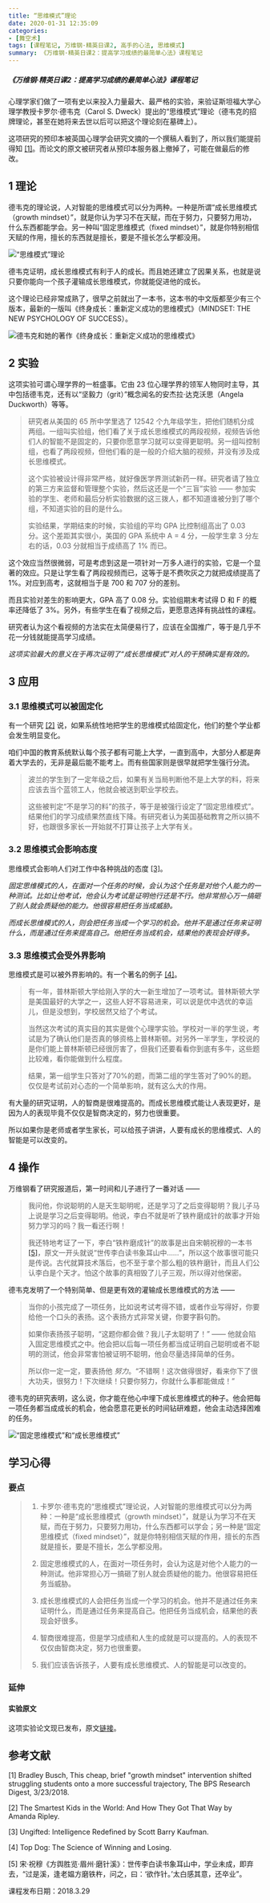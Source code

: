 ```yaml
---
title: “思维模式”理论
date: 2020-01-31 12:35:09
categories:
- [舞空术]
tags: [课程笔记, 万维钢·精英日课2, 高手的心法, 思维模式]
summary: 《万维钢·精英日课2：提高学习成绩的最简单心法》课程笔记
---
```


##### 《万维钢·精英日课2：提高学习成绩的最简单心法》课程笔记

心理学家们做了一项有史以来投入力量最大、最严格的实验，来验证斯坦福大学心理学教授卡罗尔·德韦克（Carol S. Dweck）提出的“思维模式”理论（德韦克的招牌理论，甚至在她将来去世以后可以把这个理论刻在墓碑上）。

这项研究的预印本被英国心理学会研究文摘的一个撰稿人看到了，所以我们能提前得知 [[1]](#references)。而论文的原文被研究者从预印本服务器上撤掉了，可能在做最后的修改。


<div class="anchor" id="li-lun"></div>

## 1 理论

德韦克的理论说，人对智能的思维模式可以分为两种。一种是所谓“成长思维模式（growth mindset）”，就是你认为学习不在天赋，而在于努力，只要努力用功，什么东西都能学会。另一种叫“固定思维模式（fixed mindset）”，就是你特别相信天赋的作用，擅长的东西就是擅长，要是不擅长怎么学都没用。

![“思维模式”理论](http://q4kbn37nl.bkt.clouddn.com/growth-mindset-and-fixed-mindset.jpg?e=1580460849&token=0QXSKIUWEaWqa_m3RP0dA04KO2cPXzgzVsWCBGHf:THYCZtZBqA5PX-tZbWvTx1OiYKQ)

德韦克证明，成长思维模式有利于人的成长。而且她还建立了因果关系，也就是说只要你能向一个孩子灌输成长思维模式，你就能促进他的成长。

这个理论已经非常成熟了，很早之前就出了一本书，这本书的中文版都至少有三个版本，最新的一版叫《终身成长：重新定义成功的思维模式》（MINDSET: THE NEW PSYCHOLOGY OF SUCCESS）。

![德韦克和她的著作《终身成长：重新定义成功的思维模式》](http://q4kbn37nl.bkt.clouddn.com/mindset-the-new-psychology-of-success.jpg?e=1580460741&token=0QXSKIUWEaWqa_m3RP0dA04KO2cPXzgzVsWCBGHf:zQrMR_dkyeFKz5YBZ8rv66ium5g)


<div class="anchor" id="shi-yan"></div>

## 2 实验

这项实验可谓心理学界的一桩盛事。它由 23 位心理学界的领军人物同时主导，其中包括德韦克，还有以“坚毅力（grit）”概念闻名的安杰拉·达克沃思（Angela Duckworth）等等。

> 研究者从美国的 65 所中学里选了 12542 个九年级学生，把他们随机分成两组。一组叫实验组，他们看了关于成长思维模式的两段视频，视频告诉他们人的智能不是固定的，只要你愿意学习就可以变得更聪明。另一组叫控制组，也看了两段视频，但他们看的是一般的介绍大脑的视频，并没有涉及成长思维模式。
>
> 这个实验被设计得非常严格，就好像医学界测试新药一样。研究者请了独立的第三方来监督和管理整个实验，然后这还是一个“三盲”实验 —— 参加实验的学生、老师和最后分析实验数据的这三拨人，都不知道谁被分到了哪个组，不知道实验的目的是什么。
>
> 实验结果，学期结束的时候，实验组的平均 GPA 比控制组高出了 0.03 分。这个差距其实很小，美国的 GPA 系统中 A = 4 分，一般学生拿 3 分左右的话，0.03 分就相当于成绩高了 1% 而已。

这个效应当然很微弱，可是考虑到这是一项针对一万多人进行的实验，它是一个显著的效应。只是让学生看了两段视频而已，这等于是不费吹灰之力就把成绩提高了 1%。对应到高考，这就相当于是 700 和 707 分的差别。

而且实验对差生的影响更大，GPA 高了 0.08 分。实验组期末考试得 D 和 F 的概率还降低了 3%。另外，有些学生在看了视频之后，更愿意选择有挑战性的课程。

研究者认为这个看视频的方法实在太简便易行了，应该在全国推广，等于是几乎不花一分钱就能提高学习成绩。

*这项实验最大的意义在于再次证明了“成长思维模式”对人的干预确实是有效的。*

## 3 应用

### 3.1 思维模式可以被固定化

有一个研究 [[2]](#references) 说，如果系统性地把学生的思维模式给固定化，他们的整个学业都会发生明显变化。

咱们中国的教育系统默认每个孩子都有可能上大学，一直到高中，大部分人都是奔着大学去的，无非是最后能不能考上。而有些国家则是很早就把学生强行分流。

> 波兰的学生到了一定年级之后，如果有关当局判断他不是上大学的料，将来应该去当个蓝领工人，他就会被送到职业学校去。
>
> 这些被判定“不是学习的料”的孩子，等于是被强行设定了“固定思维模式”。结果他们的学习成绩果然直线下降。有研究者认为美国基础教育之所以搞不好，也跟很多家长一开始就不打算让孩子上大学有关。


<div class="anchor" id="si-wei-mo-shi-hui-ying-xiang-tai-du"></div>

### 3.2 思维模式会影响态度

思维模式会影响人们对工作中各种挑战的态度 [[3]](#references)。

*固定思维模式的人，在面对一个任务的时候，会认为这个任务是对他个人能力的一种测试。比如让他考试，他会认为考试是证明他行还是不行。他非常担心万一搞砸了别人就会质疑他的能力。他很容易把任务当成威胁。*

*而成长思维模式的人，则会把任务当成一个学习的机会。他并不是通过任务来证明什么，而是通过任务来提高自己。他把任务当成机会，结果他的表现会好得多。*


<div class="anchor" id="si-wei-mo-shi-hui-shou-wai-jie-ying-xiang"></div>

### 3.3 思维模式会受外界影响

思维模式是可以被外界影响的。有一个著名的例子 [[4]](#references)。

> 有一年，普林斯顿大学给刚入学的大一新生增加了一项考试。普林斯顿大学是美国最好的大学之一，这些人好不容易进来，可以说是优中选优的幸运儿，但是没想到，学校居然又给了个考试。
>
> 当然这次考试的真实目的其实是做个心理学实验。学校对一半的学生说，考试是为了确认他们是否真的够资格上普林斯顿。对另外一半学生，学校说的是你们能上普林斯顿已经很厉害了，但我们还要看看你到底有多牛，这些题比较难，看你能做到什么程度。
>
> 结果，第一组学生只答对了70%的题，而第二组的学生答对了90%的题。仅仅是考试前对心态的一个简单影响，就有这么大的作用。

有大量的研究证明，人的智商是很难提高的。而成长思维模式能让人表现更好，是因为人的表现毕竟不仅仅是智商决定的，努力也很重要。

所以如果你是老师或者学生家长，可以给孩子讲讲，人要有成长的思维模式、人的智能是可以改变的。

## 4 操作

万维钢看了研究报道后，第一时间和儿子进行了一番对话 ——

> 我问他，你说聪明的人是天生聪明呢，还是学习了之后变得聪明？我儿子马上说是学习之后变得聪明。他说，李白不就是听了铁杵磨成针的故事才开始努力学习的吗？我一看还行啊！
>
>我还特地考证了一下，李白“铁杵磨成针”的故事是出自宋朝祝穆的一本书 [[5]](#references)，原文一开头就说“世传李白读书象耳山中……”，所以这个故事很可能只是传说。古代就算技术落后，也不至于拿个那么粗的铁杵磨针，而且人们公认李白是个天才。怕这个故事的真相毁了儿子三观，所以得对他保密。

德韦克发明了一个特别简单、但是更有效的灌输成长思维模式的方法 ——

> 当你的小孩完成了一项任务，比如说考试考得不错，或者作业写得好，你要给他一个口头的表扬。这个表扬方式非常关键，你要字斟句酌。
>
> 如果你表扬孩子聪明，“这题你都会做？我儿子太聪明了！” —— 他就会陷入固定思维模式之中。他会把以后每一项任务都当成证明自己聪明或者不聪明的测试，他会非常害怕被证明不聪明，他会尽量选择简单的任务。
>
> 所以你一定一定，要表扬他 *努力*。“不错啊！这次做得很好，看来你下了很大功夫，很努力！下次继续！只要你努力，你就什么事都能做成！”

德韦克的研究表明，这么说，你才能在他心中埋下成长思维模式的种子。他会把每一项任务都当成成长的机会，他会愿意花更长的时间钻研难题，他会主动选择困难的任务。

![“固定思维模式”和“成长思维模式”](http://q4kbn37nl.bkt.clouddn.com/growth-mindset-and-fixed-mindset_2.jpg?e=1580925458&token=0QXSKIUWEaWqa_m3RP0dA04KO2cPXzgzVsWCBGHf:S7A7ojsMhTAkartOEgJbxaNvdwk)

## 学习心得

### 要点

> 1. 卡罗尔·德韦克的“思维模式”理论说，人对智能的思维模式可以分为两种：一种是“成长思维模式（growth mindset）”，就是认为学习不在天赋，而在于努力，只要努力用功，什么东西都可以学会；另一种是“固定思维模式（fixed mindset）”，就是你特别相信天赋的作用，擅长的东西就是擅长，要是不擅长，怎么学都没用。
>
> 2. 固定思维模式的人，在面对一项任务时，会认为这是对他个人能力的一种测试。他非常担心万一搞砸了别人就会质疑他的能力。他很容易把任务当威胁。
>
> 3. 成长思维模式的人会把任务当成一个学习的机会。他并不是通过任务来证明什么，而是通过任务来提高自己。他把任务当成机会，结果他的表现会好很多。
>
> 4. 智商很难提高，但是学习成绩和人生的成就是可以提高的。人的表现不仅仅由智商决定，努力也很重要。
>
> 5. 我们应该告诉孩子，人要有成长思维模式、人的智能是可以改变的。

### 延伸

#### 实验原文

这项实验论文现已发布，原文[链接](https://digest.bps.org.uk/2018/03/23/this-cheap-brief-growth-mindset-intervention-shifted-struggling-students-onto-a-more-successful-trajectory/)。


<div class="anchor" id="references"></div>

## 参考文献

[1] Bradley Busch, This cheap, brief "growth mindset" intervention shifted struggling students onto a more successful trajectory, The BPS Research Digest, 3/23/2018. 

[2] The Smartest Kids in the World: And How They Got That Way by Amanda Ripley. 

[3] Ungifted: Intelligence Redefined by Scott Barry Kaufman.

[4] Top Dog: The Science of Winning and Losing.

[5] 宋·祝穆《方舆胜览·眉州·磨针溪》：世传李白读书象耳山中，学业未成，即弃去，“过是溪，逢老媪方磨铁杵，问之，曰：‘欲作针。’太白感其意，还卒业”。


课程发布日期：2018.3.29
